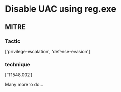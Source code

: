 # Disable UAC using reg.exe

## MITRE

### Tactic
['privilege-escalation', 'defense-evasion']

### technique
['T1548.002']

Many more to do...
